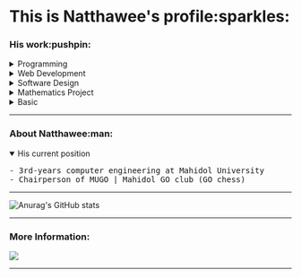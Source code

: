 <h1>This is Natthawee's profile:sparkles:</h1>

<h3>His work:pushpin:</h3>

<details  ><summary>Programming</summary>
  <ul>
    <details open><summary>Python</summary>
      <ul>
        <li><a href='https://github.com/etnk125/borntoDev-devlab'>DevLab</a></li>
        <li><a href='https://github.com/etnk125/Codewar'>CodeWar</a></li>
        <li><a href='https://github.com/etnk125/borntoDev-devlab'>Backend simply recursive</a></li>
        <li><a href='https://github.com/etnk125/Python-OOP-learning'>
Python OOP course</a></li>
      </ul>
    </details>
    <details open><summary>C/C++</summary>
      <ul>
        <li><a href='https://github.com/etnk125/POSN-second-camp'>POSN 2nd-camp</a></li>
        <li><a href='https://github.com/etnk125/POSN-first-camp'>POSN 1st-camp </a></li>
        <li><a href='https://github.com/etnk125/Programming.in.th'>Programming.in.th</a></li>
        <li><a href='https://github.com/etnk125/Odious-Game'>Odious-Game</a></li>
        <li><a href='https://github.com/etnk125/Let-endure-together-to-overcome-the-COVID-19-crisis'>Let-endure-together-to-overcome-the-COVID-19-crisis</a></li>
      </ul>
    </details>
    <details open><summary>Java</summary>
      <ul>
        <li><a href='https://github.com/etnk125/Lights-Out-Puzzle'>Lights Out Puzzle </a></li>
        <li><a href='https://github.com/etnk125/Swinging-Monkey-Puzzle'>Swinging Monkey Puzzle</a></li>
        <li><a href='https://github.com/etnk125/Chushajo'>Chushajo</a></li>
      </ul>
    </details>
    
  </ul>
</details>
<details><summary>Web Development </summary>
  <ul>
    <li><a href='https://github.com/etnk125/YAHTZEE'>YAHTZEE</a></li>
    <li><a href='https://github.com/etnk125/GPACalculator'>GPA calculator with bootstrap</a></li>
    <li><a href='https://github.com/etnk125/EGCO427-WebProgramming'>Web programming classwork</a></li>
    <li><a href='https://github.com/etnk125/lmwn-frontend-asg'>1st React Project | Search API(In private ,Now mocking data)</a></li>
  </ul>
</details>

<details ><summary>Software Design </summary>
  <ul>
    <li><a href='https://github.com/etnk125/Tram_tracking_draft'> Tram Tracking Software Design</a></li>
  </ul>
</details>
<details ><summary>Mathematics Project</summary><ul>
    <li><a href='https://github.com/etnk125/The-Study-of-Mathematical-Relationship-from-Desperado-Puzzle'> The Study of Mathematical Relationship from Desperado Puzzle | Got 2 Awards </a></li>
</ul></details>
<details ><summary>Basic</summary><ul>
    <li><a href='https://www.linkedin.com/learning/certificates/93ffcef5fa32b4f5039acb557ca84e47981a33f9c53c6e11d534f1b851574c6c?u=91782594'>C# Essential Training: 1 Syntax and Object Oriented Programming </a></li>
    <li><a href='https://1drv.ms/b/s!AkRtnJW9rWB0h2n9noI3KA7XWLBk'>Essential SQL for Everyone</a></li>
</ul></details>

---

<h3>About Natthawee:man:</h3>
<details open><summary>His current position</summary>
<pre>
- 3rd-years computer engineering at Mahidol University
- Chairperson of MUGO | Mahidol GO club (GO chess)
</pre>
</details>

---

![Anurag's GitHub stats](https://github-readme-stats.vercel.app/api?username=etnk125&show_icons=true&theme=vision-friendly-dark&hide_border=true&border_radius=15)

---

<h3 >More Information:</h3> 
<a href='https://www.linkedin.com/in/etnk125'>
<img src='https://img.shields.io/badge/linkedin-%230077B5.svg?style=for-the-badge&logo=linkedin&logoColor=white'>
</a>

---
